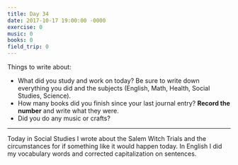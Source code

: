 ```yaml
---
title: Day 34
date: 2017-10-17 19:00:00 -0000
exercise: 0
music: 0
books: 0
field_trip: 0
---
```

Things to write about:

* What did you study and work on today? Be sure to write down everything you did and the subjects (English, Math, Health, Social Studies, Science).
* How many books did you finish since your last journal entry? **Record the number** and write what they were.
* Did you do any music or crafts?

***

Today in Social Studies I wrote about the Salem Witch Trials and the circumstances for if something like it would happen today. In English I did my vocabulary words and corrected capitalization on sentences. 

